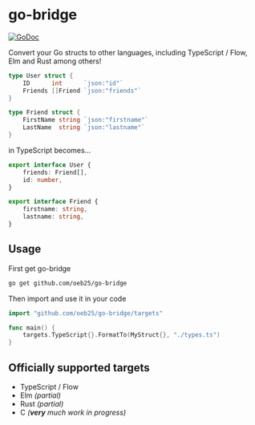 # go-bridge

[![GoDoc](https://godoc.org/github.com/oeb25/go-bridge?status.svg)](https://godoc.org/github.com/oeb25/go-bridge)

Convert your Go structs to other languages, including TypeScript / Flow, Elm and Rust among others! 

```go
type User struct {
	ID      int      `json:"id"`
	Friends []Friend `json:"friends"`
}

type Friend struct {
	FirstName string `json:"firstname"`
	LastName  string `json:"lastname"`
}
```

in TypeScript becomes...

```typescript
export interface User {
	friends: Friend[],
	id: number,
}

export interface Friend {
	firstname: string,
	lastname: string,
}
```

## Usage

First get go-bridge
```bash
go get github.com/oeb25/go-bridge
```

Then import and use it in your code

```go
import "github.com/oeb25/go-bridge/targets"

func main() {
	targets.TypeScript{}.FormatTo(MyStruct{}, "./types.ts")
}
```

## Officially supported targets

- TypeScript / Flow
- Elm _(partial)_ 
- Rust _(partial)_ 
- C _(**very** much work in progress)_ 

